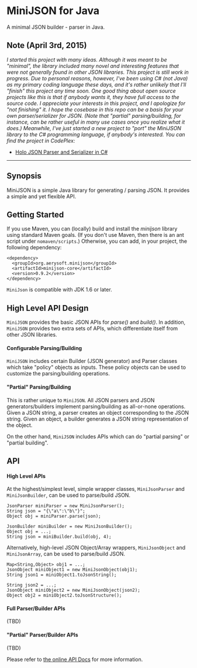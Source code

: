 MiniJSON for Java
========

A minimal JSON builder - parser in Java.


Note (April 3rd, 2015)
---

_I started this project with many ideas. Although it was meant to be "minimal", the library included many novel and interesting features that were not generally found in other JSON libraries. This project is still work in progress. Due to personal reasons, however, I've been using C# (not Java) as my primary coding language these days, and it's rather unlikely that I'll "finish" this project any time soon. One good thing about open source projects like this is that if anybody wants it, they have full access to the source code. I appreciate your interests in this project, and I apologize for "not finishing" it. I hope the cosebase in this repo can be a basis for your own parser/serializer for JSON. (Note that "partial" parsing/building, for instance, can be rather useful in many use cases once you realize what it does.) Meanwhile, I've just started a new project to "port" the MiniJSON library to the C# programming language, if anybody's interested. You can find the project in CodePlex:_

* [Holo JSON Parser and Serializer in C#](http://holojson.codeplex.com/)


---


Synopsis
---

MiniJSON is a simple Java library for generating / parsing JSON.
It provides a simple and yet flexible API.



Getting Started
---

If you use Maven, you can (locally) build and install the *minijson* library using standard Maven goals. 
(If you don't use Maven, then there is an ant script under `nomaven/scripts`.)
Otherwise, you can add, in your project, the following dependency:

  	<dependency>
      <groupId>org.aerysoft.minijson</groupId>
      <artifactId>minijson-core</artifactId>
      <version>0.9.2</version>
  	</dependency>

`MiniJson` is compatible with JDK 1.6 or later.


High Level API Design
---

`MiniJSON` provides the basic JSON APIs for _parse()_ and _build()_.
In addition, `MiniJSON` provides two extra sets of APIs, which differentiate itself from other JSON libraries.


#### Configurable Parsing/Building

`MiniJSON` includes certain Builder (JSON generator) and Parser classes which take "policy" objects as inputs.
These policy objects can be used to customize the parsing/building operations.


#### "Partial" Parsing/Building

This is rather unique to `MiniJSON`.
All JSON parsers and JSON generators/builders implement parsing/building as all-or-none operations.
Given a JSON string, a parser creates an object corresponding to the JSON string.
Given an object, a builder generates a JSON string representation of the object.

On the other hand, 
`MiniJSON` includes APIs which can do "partial parsing" or "partial building".



API
---

#### High Level APIs

At the highest/simplest level, simple wrapper classes,
`MiniJsonParser` and `MiniJsonBuilder`, can be used to parse/build JSON.

    JsonParser miniParser = new MiniJsonParser();
    String json = "{\"a\":\"b\"}";
    Object obj = miniParser.parse(json);

    JsonBuilder miniBuilder = new MiniJsonBuilder();
    Object obj = ...;
    String json = miniBuilder.build(obj, 4);

Alternatively, high-level JSON Object/Array wrappers, 
`MiniJsonObject` and `MiniJsonArray`, can be used to parse/build JSON.

    Map<String,Object> obj1 = ...;
    JsonObject miniObject1 = new MiniJsonObject(obj1);
    String json1 = miniObject1.toJsonString();

    String json2 = ...;
    JsonObject miniObject2 = new MiniJsonObject(json2);
    Object obj2 = miniObject2.toJsonStructure();


#### Full Parser/Builder APIs

(TBD)


#### "Partial" Parser/Builder APIs

(TBD)



Please refer to [the online API Docs](http://www.minijson.org/repo/apidocs/) for more information.

<!--
Please refer to [the Project wiki pages](https://github.com/harrywye/minijson/wiki/_pages) 
or [the online API Docs](http://www.minijson.org/repo/apidocs/).
-->





